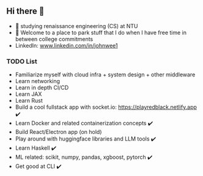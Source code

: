 ## Hi there 👋

- 🤠 studying renaissance engineering (CS) at NTU
- 🌱 Welcome to a place to park stuff that I do when I have free time in between college commitments
- LinkedIn: www.linkedin.com/in/johnwee1


### TODO List
- Familiarize myself with cloud infra + system design + other middleware
- Learn networking
- Learn in depth CI/CD
- Learn JAX
- Learn Rust
- Build a cool fullstack app with socket.io: https://playredblack.netlify.app ✔️
- Learn Docker and related containerization concepts ✔️
- Build React/Electron app (on hold)
- Play around with huggingface libraries and LLM tools ✔️
- Learn Haskell ✔️
- ML related: scikit, numpy, pandas, xgboost, pytorch ✔️
- Get good at CLI ✔️
